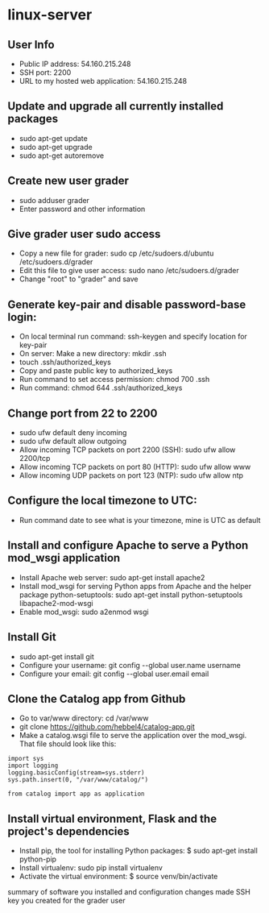 # linux-server

## User Info
* Public IP address: 54.160.215.248
* SSH port: 2200
* URL to my hosted web application: 54.160.215.248

## Update and upgrade all currently installed packages
* sudo apt-get update
* sudo apt-get upgrade
* sudo apt-get autoremove

## Create new user grader
* sudo adduser grader
* Enter password and other information

## Give grader user sudo access
* Copy a new file for grader: sudo cp /etc/sudoers.d/ubuntu /etc/sudoers.d/grader
* Edit this file to give user access: sudo nano /etc/sudoers.d/grader
* Change "root" to "grader" and save

## Generate key-pair and disable password-base login:
* On local terminal run command: ssh-keygen and specify location for key-pair
* On server: Make a new directory: mkdir .ssh
* touch .ssh/authorized_keys
* Copy and paste public key to authorized_keys
* Run command to set access permission: chmod 700 .ssh
* Run command: chmod 644 .ssh/authorized_keys

## Change port from 22 to 2200
* sudo ufw default deny incoming
* sudo ufw default allow outgoing
* Allow incoming TCP packets on port 2200 (SSH): sudo ufw allow 2200/tcp
* Allow incoming TCP packets on port 80 (HTTP): sudo ufw allow www
* Allow incoming UDP packets on port 123 (NTP): sudo ufw allow ntp

## Configure the local timezone to UTC:
* Run command date to see what is your timezone, mine is UTC as default

## Install and configure Apache to serve a Python mod_wsgi application
* Install Apache web server: sudo apt-get install apache2
* Install mod_wsgi for serving Python apps from Apache and the helper package python-setuptools: sudo apt-get install python-setuptools libapache2-mod-wsgi
* Enable mod_wsgi: sudo a2enmod wsgi

## Install Git
* sudo apt-get install git
* Configure your username: git config --global user.name username
* Configure your email: git config --global user.email email

## Clone the Catalog app from Github
* Go to var/www directory: cd /var/www
* git clone https://github.com/hebbel4/catalog-app.git
* Make a catalog.wsgi file to serve the application over the mod_wsgi. That file should look like this:
```
import sys
import logging
logging.basicConfig(stream=sys.stderr)
sys.path.insert(0, "/var/www/catalog/")

from catalog import app as application
```

## Install virtual environment, Flask and the project's dependencies
* Install pip, the tool for installing Python packages: $ sudo apt-get install python-pip
* Install virtualenv: sudo pip install virtualenv
* Activate the virtual environment: $ source venv/bin/activate


summary of software you installed and configuration changes made
SSH key you created for the grader user

